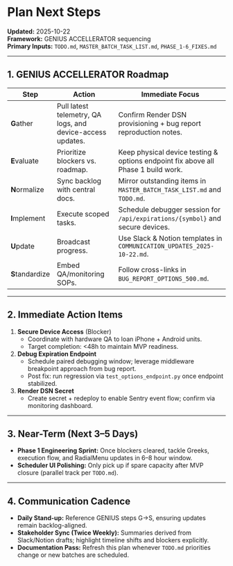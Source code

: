 # Plan Next Steps

**Updated:** 2025-10-22  
**Framework:** GENIUS ACCELLERATOR sequencing  
**Primary Inputs:** `TODO.md`, `MASTER_BATCH_TASK_LIST.md`, `PHASE_1-6_FIXES.md`

---

## 1. GENIUS ACCELLERATOR Roadmap
| Step | Action | Immediate Focus |
|------|--------|------------------|
| **G**ather | Pull latest telemetry, QA logs, and device-access updates. | Confirm Render DSN provisioning + bug report reproduction notes. |
| **E**valuate | Prioritize blockers vs. roadmap. | Keep physical device testing & options endpoint fix above all Phase 1 build work. |
| **N**ormalize | Sync backlog with central docs. | Mirror outstanding items in `MASTER_BATCH_TASK_LIST.md` and `TODO.md`. |
| **I**mplement | Execute scoped tasks. | Schedule debugger session for `/api/expirations/{symbol}` and secure devices. |
| **U**pdate | Broadcast progress. | Use Slack & Notion templates in `COMMUNICATION_UPDATES_2025-10-22.md`. |
| **S**tandardize | Embed QA/monitoring SOPs. | Follow cross-links in `BUG_REPORT_OPTIONS_500.md`. |

---

## 2. Immediate Action Items
1. **Secure Device Access** (Blocker)  
   - Coordinate with hardware QA to loan iPhone + Android units.  
   - Target completion: <48h to maintain MVP readiness.  
2. **Debug Expiration Endpoint**  
   - Schedule paired debugging window; leverage middleware breakpoint approach from bug report.  
   - Post fix: run regression via `test_options_endpoint.py` once endpoint stabilized.  
3. **Render DSN Secret**  
   - Create secret + redeploy to enable Sentry event flow; confirm via monitoring dashboard.

---

## 3. Near-Term (Next 3–5 Days)
- **Phase 1 Engineering Sprint:** Once blockers cleared, tackle Greeks, execution flow, and RadialMenu updates in 6–8 hour window.  
- **Scheduler UI Polishing:** Only pick up if spare capacity after MVP closure (parallel track per `TODO.md`).

---

## 4. Communication Cadence
- **Daily Stand-up:** Reference GENIUS steps G→S, ensuring updates remain backlog-aligned.  
- **Stakeholder Sync (Twice Weekly):** Summaries derived from Slack/Notion drafts; highlight timeline shifts and blockers explicitly.  
- **Documentation Pass:** Refresh this plan whenever `TODO.md` priorities change or new batches are scheduled.

